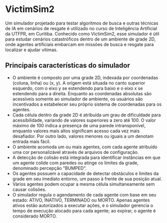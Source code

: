 # VictimSim2

Um simulador projetado para testar algoritmos de busca e outras técnicas de IA em cenários de resgate é utilizado no curso de Inteligência Artificial da UTFPR, em Curitiba. Conhecido como VictimSim2, esse simulador é útil para estudar cenários catastróficos dentro de um ambiente de grade 2D, onde agentes artificiais embarcam em missões de busca e resgate para localizar e ajudar vítimas.

## Principais características do simulador

- O ambiente é composto por uma grade 2D, indexada por coordenadas (coluna, linha) ou (x, y). A origem está situada no canto superior esquerdo, com o eixo y se estendendo para baixo e o eixo x se estendendo para a direita. Enquanto as coordenadas absolutas são acessíveis somente ao simulador de ambiente, os usuários são incentivados a estabelecer seu próprio sistema de coordenadas para os agentes.
- Cada célula dentro da grade 2D é atribuída um grau de dificuldade para acessibilidade, variando de valores superiores a zero até 100. O valor máximo de 100 indica a presença de uma parede intransponível, enquanto valores mais altos significam acesso cada vez mais desafiador. Por outro lado, valores menores ou iguais a um denotam entrada mais fácil.
- O ambiente acomoda um ou mais agentes, com cada agente atribuído uma cor personalizável através de arquivos de configuração.
- A detecção de colisão está integrada para identificar instâncias em que um agente colide com paredes ou atinge os limites da grade, denominado percepção "BUMPED".
- Os agentes possuem a capacidade de detectar obstáculos e limites da grade em seu imediato entorno, um passo à frente de sua posição atual.
- Vários agentes podem ocupar a mesma célula simultaneamente sem causar colisões.
- O simulador regula o agendamento de cada agente com base em seu estado: ATIVO, INATIVO, TERMINADO ou MORTO. Apenas agentes ativos estão autorizados a executar ações, e o simulador gerencia o tempo de execução alocado para cada agente; ao expirar, o agente é considerado MORTO.